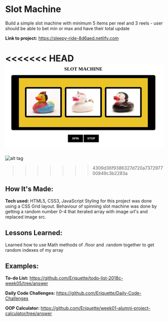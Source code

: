 # Slot Machine
Build a simple slot machine with minimum 5 items per reel and 3 reels - user should be able to bet min or max and have their total update

**Link to project:** https://sleepy-ride-8d6aed.netlify.com

<<<<<<< HEAD
![alt tag](slot.png)
=======
![alt tag]()
>>>>>>> 4309d36f9386327d720a737297700849c3b2283a

## How It's Made:

**Tech used:** HTML5, CSS3, JavaScript
Styling for this project was done using a CSS Grid layout. Behaviour of spinning slot machine was done by getting a random number 0-4 that iterated array with image url's and replaced image src.

## Lessons Learned:
Learned how to use Math methods of .floor and .random together to get random indexes of my array

## Examples:

**To-do List:** https://github.com/Eriquette/todo-list-2018c-week05/tree/answer

**Daily Code Challenges:** https://github.com/Eriquette/Daily-Code-Challenges

**OOP Calculator:** https://github.com/Eriquette/week01-alumni-project-calculator/tree/answer
